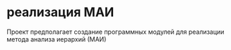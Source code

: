 # реализация МАИ 
Проект предполагает создание программных модулей для реализации метода анализа иерархий (МАИ)
